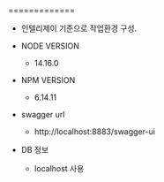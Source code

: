 =============
- 인텔리제이 기준으로 작업환경 구성.

- NODE VERSION
  - 14.16.0
- NPM VERSION
  - 6.14.11
- swagger url
  - http://localhost:8883/swagger-ui
- DB 정보
  - localhost 사용

